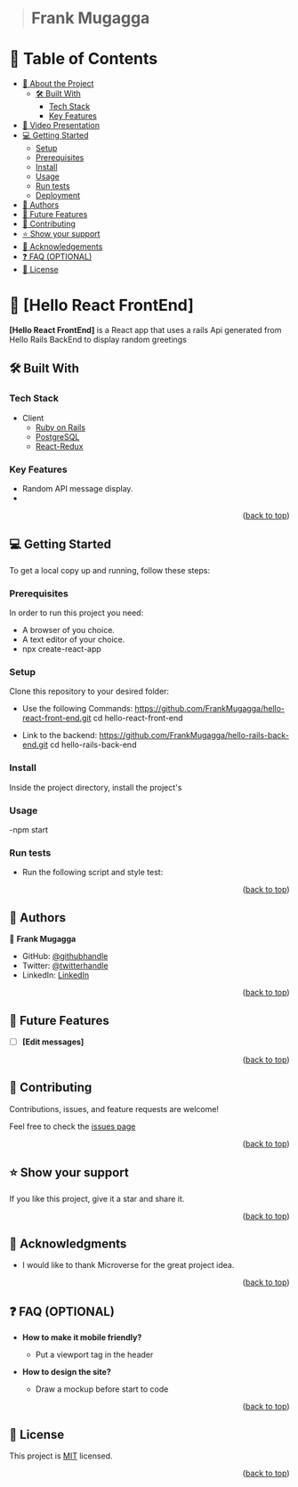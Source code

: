 <a name="readme-top"></a>

<div align="center">

</div>


> # Frank Mugagga
<!-- 

| Project Veiw Screenshots|
|---------------------------------------|
<div align="center"><img src="./app/assets/images/recipe-app.png" alt="screenshot" width="auto" height="auto"/></div>| 

-->


# 📗 Table of Contents

- [📖 About the Project](#about-project)
  - [🛠 Built With](#built-with)
    - [Tech Stack](#tech-stack)
    - [Key Features](#key-features)  
- [🚀 Video Presentation ](#video-project-presentation)
- [💻 Getting Started](#getting-started)
  - [Setup](#setup)
  - [Prerequisites](#prerequisites)
  - [Install](#install)
  - [Usage](#usage)
  - [Run tests](#run-tests)
  - [Deployment](#triangular_flag_on_post-deployment)
- [👥 Authors](#authors)
- [🔭 Future Features](#future-features)
- [🤝 Contributing](#contributing)
- [⭐️ Show your support](#support)
- [🙏 Acknowledgements](#acknowledgements)
- [❓ FAQ (OPTIONAL)](#faq)
- [📝 License](#license)

# 📖 [Hello React FrontEnd] <a name="about-project"></a>

**[Hello React FrontEnd]** is a React app that uses a rails Api generated from Hello Rails BackEnd to display random greetings

## 🛠 Built With <a name="built-with"></a>

### Tech Stack <a name="tech-stack"></a>
- <summary>Client</summary>
    <ul>
      <li><a href="https://rubyonrails.org/">Ruby on Rails</a></li>
      <li><a href="https://www.postgresql.org/">PostgreSQL</a></li>
       <li><a href="https://redux.js.org/">React-Redux</a></li>
    </ul>

### Key Features <a name="key-features"></a>

- Random API message display.
-




<p align="right">(<a href="#readme-top">back to top</a>)</p>
<!--
## 🚀 Live Demo <a name="live-demo"></a>
<!--
- [Live Demo Link]( )
<!--
## Video demo <a name="live-demo"></a>  -->
<!--
- [video Link]()
-->
<!-- GETTING STARTED -->

## 💻 Getting Started <a name="getting-started"></a>

To get a local copy up and running, follow these steps:

### Prerequisites

In order to run this project you need:
  - A browser of you choice.
  - A text editor of your choice.
  - npx create-react-app

### Setup

Clone this repository to your desired folder:

- Use the following Commands:
     https://github.com/FrankMugagga/hello-react-front-end.git
      cd hello-react-front-end

- Link to the backend:
https://github.com/FrankMugagga/hello-rails-back-end.git
cd hello-rails-back-end


### Install
Inside the project directory, install the project's 

### Usage
-npm start


### Run tests
- Run the following script and style test:
<!---To be done-->
      

<p align="right">(<a href="#readme-top">back to top</a>)</p>


## 👥 Authors <a name="authors"></a>


👤 **Frank Mugagga**

- GitHub: [@githubhandle](https://www.github.com/FrankMugagga)
- Twitter: [@twitterhandle](https://www.twitter.com/@mugagga_frank)
- LinkedIn: [LinkedIn](https://www.linkedin.com/in/frank-mugagga)

<p align="right">(<a href="#readme-top">back to top</a>)</p>


## 🔭 Future Features <a name="future-features"></a>

- [ ] **[Edit messages]**


<p align="right">(<a href="#readme-top">back to top</a>)</p>

## 🤝 Contributing <a name="contributing"></a>

Contributions, issues, and feature requests are welcome!

Feel free to check the [issues page](https://github.com/FrankMugagga/hello-react-front-end/issues)

<p align="right">(<a href="#readme-top">back to top</a>)</p>

## ⭐️ Show your support <a name="support"></a>

 
  If you like this project, give it a star and share it.

<p align="right">(<a href="#readme-top">back to top</a>)</p>


## 🙏 Acknowledgments <a name="acknowledgements"></a>

- I would like to thank Microverse for the great project idea. 



<p align="right">(<a href="#readme-top">back to top</a>)</p>


## ❓ FAQ (OPTIONAL) <a name="faq"></a>

- **How to make it mobile friendly?**

  - Put a viewport tag in the header

- **How to design the site?**

  - Draw a mockup before start to code

<p align="right">(<a href="#readme-top">back to top</a>)</p>


## 📝 License <a name="license"></a>

This project is [MIT](./LICENSE) licensed.

<p align="right">(<a href="#readme-top">back to top</a>)</p>

